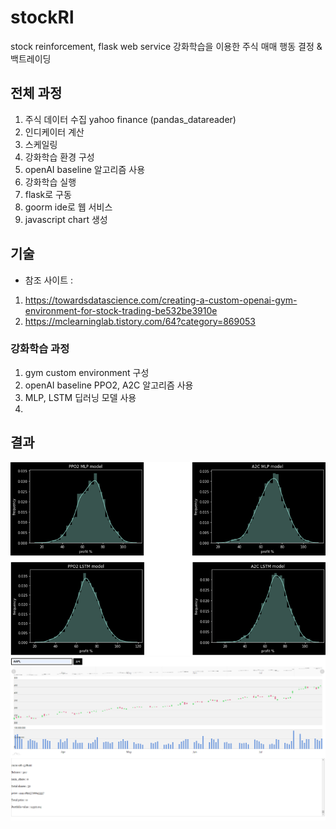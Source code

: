 # stockRl
stock reinforcement, flask web service
강화학습을 이용한 주식 매매 행동 결정 & 백트레이딩
## 전체 과정
1. 주식 데이터 수집 yahoo finance (pandas_datareader)
2. 인디케이터 계산
3. 스케일링
4. 강화학습 환경 구성
5. openAI baseline 알고리즘 사용
6. 강화학습 실행
7. flask로 구동
8. goorm ide로 웹 서비스 
9. javascript chart 생성
## 기술
* 참조 사이트 : 
1. https://towardsdatascience.com/creating-a-custom-openai-gym-environment-for-stock-trading-be532be3910e
2. https://mclearninglab.tistory.com/64?category=869053
### 강화학습 과정
1. gym custom environment 구성
2. openAI baseline PPO2, A2C 알고리즘 사용
3. MLP, LSTM 딥러닝 모델 사용
4. 
## 결과
![profit](/./results/profit.png)
![profit](/./results/test.png)
